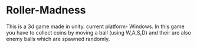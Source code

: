# Roller-Madness
This is a 3d game made in unity. 
current platform- Windows.
In this game you have to collect coins by moving a ball (using W,A,S,D) and their are also enemy balls which are spawned randomly.
